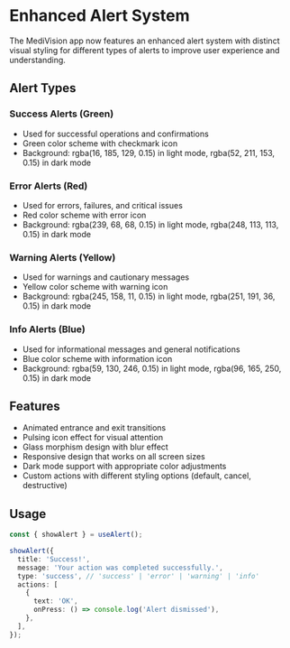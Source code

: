 # Enhanced Alert System

The MediVision app now features an enhanced alert system with distinct visual styling for different types of alerts to improve user experience and understanding.

## Alert Types

### Success Alerts (Green)
- Used for successful operations and confirmations
- Green color scheme with checkmark icon
- Background: rgba(16, 185, 129, 0.15) in light mode, rgba(52, 211, 153, 0.15) in dark mode

### Error Alerts (Red)
- Used for errors, failures, and critical issues
- Red color scheme with error icon
- Background: rgba(239, 68, 68, 0.15) in light mode, rgba(248, 113, 113, 0.15) in dark mode

### Warning Alerts (Yellow)
- Used for warnings and cautionary messages
- Yellow color scheme with warning icon
- Background: rgba(245, 158, 11, 0.15) in light mode, rgba(251, 191, 36, 0.15) in dark mode

### Info Alerts (Blue)
- Used for informational messages and general notifications
- Blue color scheme with information icon
- Background: rgba(59, 130, 246, 0.15) in light mode, rgba(96, 165, 250, 0.15) in dark mode

## Features

- Animated entrance and exit transitions
- Pulsing icon effect for visual attention
- Glass morphism design with blur effect
- Responsive design that works on all screen sizes
- Dark mode support with appropriate color adjustments
- Custom actions with different styling options (default, cancel, destructive)

## Usage

```typescript
const { showAlert } = useAlert();

showAlert({
  title: 'Success!',
  message: 'Your action was completed successfully.',
  type: 'success', // 'success' | 'error' | 'warning' | 'info'
  actions: [
    {
      text: 'OK',
      onPress: () => console.log('Alert dismissed'),
    },
  ],
});
```
